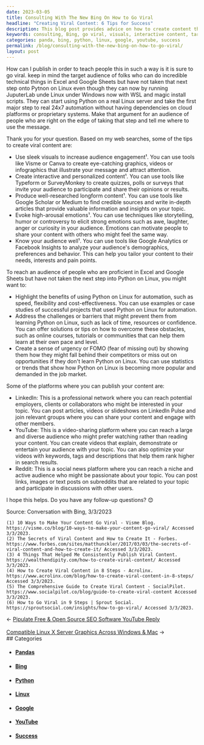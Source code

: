 ```yaml
---
date: 2023-03-05
title: Consulting With The New Bing On How to Go Viral
headline: "Creating Viral Content: 6 Tips for Success"
description: This blog post provides advice on how to create content that will go viral, from using visuals and interactive content to understanding the target audience. I researched six articles on the topic, covering topics such as quality content, platform optimization, and evoking high-arousal emotions. This post is a great resource for anyone looking to create content that will have an impact.
keywords: consulting, Bing, go viral, visuals, interactive content, target audience, quality content, platform optimization, high-arousal emotions, longform content, Excel, Google Sheets, Python, Linux, LinkedIn, YouTube, Reddit, create content, viral content, strategies, optimize, understanding, works best
categories: panda, bing, python, linux, google, youtube, success
permalink: /blog/consulting-with-the-new-bing-on-how-to-go-viral/
layout: post
---
```



How can I publish in order to teach people this in such a way is it is sure to go viral. keep in mind the target audience of folks who can do incredible technical things in Excel and Google Sheets but have not taken that next step onto Pytnon on Linux even though they can now by running JuputerLab unde Linux under Windows now with WSL and magic install scripts. They can start using Python on a real Linux server and take the first major step to real 24x7 automation without having dependencies on cloud platforms or proprietary systems. Make that argument for an audience of people who are right on the edge of taking that step and tell me where to use the message.

Thank you for your question. Based on my web searches, some of the tips to create viral content are:

- Use sleek visuals to increase audience engagement¹. You can use tools like Visme or Canva to create eye-catching graphics, videos or infographics that illustrate your message and attract attention.
- Create interactive and personalized content¹. You can use tools like Typeform or SurveyMonkey to create quizzes, polls or surveys that invite your audience to participate and share their opinions or results.
- Produce well-researched longform content¹. You can use tools like Google Scholar or Medium to find credible sources and write in-depth articles that provide valuable information and insights on your topic.
- Evoke high-arousal emotions¹. You can use techniques like storytelling, humor or controversy to elicit strong emotions such as awe, laughter, anger or curiosity in your audience. Emotions can motivate people to share your content with others who might feel the same way.
- Know your audience well¹. You can use tools like Google Analytics or Facebook Insights to analyze your audience's demographics, preferences and behavior. This can help you tailor your content to their needs, interests and pain points.

To reach an audience of people who are proficient in Excel and Google Sheets but have not taken the next step into Python on Linux, you might want to:

- Highlight the benefits of using Python on Linux for automation, such as speed, flexibility and cost-effectiveness. You can use examples or case studies of successful projects that used Python on Linux for automation.
- Address the challenges or barriers that might prevent them from learning Python on Linux, such as lack of time, resources or confidence. You can offer solutions or tips on how to overcome these obstacles, such as online courses, tutorials or communities that can help them learn at their own pace and level.
- Create a sense of urgency or FOMO (fear of missing out) by showing them how they might fall behind their competitors or miss out on opportunities if they don't learn Python on Linux. You can use statistics or trends that show how Python on Linux is becoming more popular and demanded in the job market.

Some of the platforms where you can publish your content are:

- LinkedIn: This is a professional network where you can reach potential employers, clients or collaborators who might be interested in your topic. You can post articles, videos or slideshows on LinkedIn Pulse and join relevant groups where you can share your content and engage with other members.
- YouTube: This is a video-sharing platform where you can reach a large and diverse audience who might prefer watching rather than reading your content. You can create videos that explain, demonstrate or entertain your audience with your topic. You can also optimize your videos with keywords, tags and descriptions that help them rank higher in search results.
- Reddit: This is a social news platform where you can reach a niche and active audience who might be passionate about your topic. You can post links, images or text posts on subreddits that are related to your topic and participate in discussions with other users.

I hope this helps. Do you have any follow-up questions? 😊

Source: Conversation with Bing, 3/3/2023

    (1) 10 Ways to Make Your Content Go Viral - Visme Blog. https://visme.co/blog/10-ways-to-make-your-content-go-viral/ Accessed 3/3/2023.
    (2) The Secrets of Viral Content and How to Create It - Forbes. https://www.forbes.com/sites/matthunckler/2017/03/03/the-secrets-of-viral-content-and-how-to-create-it/ Accessed 3/3/2023.
    (3) 4 Things That Helped Me Consistently Publish Viral Content. https://wealthendipity.com/how-to-create-viral-content/ Accessed 3/3/2023.
    (4) How to Create Viral Content in 8 Steps - Acrolinx. https://www.acrolinx.com/blog/how-to-create-viral-content-in-8-steps/ Accessed 3/3/2023.
    (5) The Comprehensive Guide to Create Viral Content - SocialPilot. https://www.socialpilot.co/blog/guide-to-create-viral-content Accessed 3/3/2023.
    (6) How to Go Viral in 9 Steps | Sprout Social. https://sproutsocial.com/insights/how-to-go-viral/ Accessed 3/3/2023.


<div class="arrow-links"><div class="post-nav-prev"><span class="arrow">&larr;&nbsp;</span><a href="/blog/pipulate-free-open-source-seo-software-youtube-reply/">Pipulate Free & Open Source SEO Software YouTube Reply</a></div> &nbsp; <div class="post-nav-next"><a href="/blog/compatible-linux-x-server-graphics-across-windows-mac/">Compatible Linux X Server Graphics Across Windows & Mac</a><span class="arrow">&nbsp;&rarr;</span></div></div>
## Categories

<ul>
<li><h4><a href='/panda/'>Pandas</a></h4></li>
<li><h4><a href='/bing/'>Bing</a></h4></li>
<li><h4><a href='/python/'>Python</a></h4></li>
<li><h4><a href='/linux/'>Linux</a></h4></li>
<li><h4><a href='/google/'>Google</a></h4></li>
<li><h4><a href='/youtube/'>YouTube</a></h4></li>
<li><h4><a href='/success/'>Success</a></h4></li></ul>
